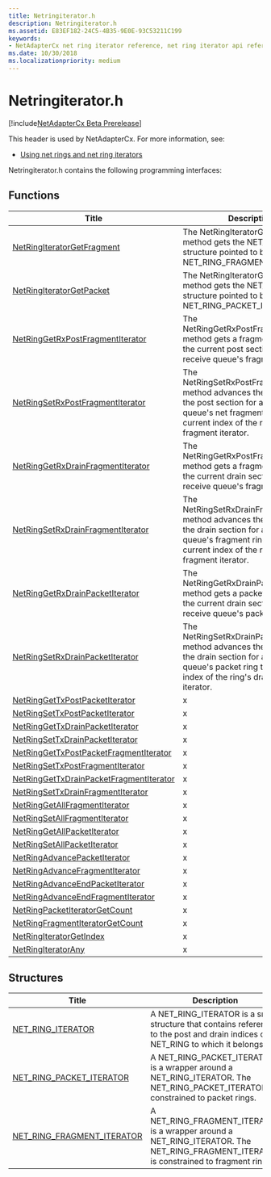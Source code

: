 ```yaml
---
title: Netringiterator.h
description: Netringiterator.h
ms.assetid: E83EF182-24C5-4B35-9E0E-93C53211C199
keywords:
- NetAdapterCx net ring iterator reference, net ring iterator api reference, netringiterator.h
ms.date: 10/30/2018
ms.localizationpriority: medium
---
```


# Netringiterator.h

[!include[NetAdapterCx Beta Prerelease](../netcx-beta-prerelease.md)]

This header is used by NetAdapterCx. For more information, see:

- [Using net rings and net ring iterators](using-net-rings-and-net-ring-iterators.md)

Netringiterator.h contains the following programming interfaces:

## Functions

| Title | Description |
| --- | --- |
| [NetRingIteratorGetFragment](netringiteratorgetfragment.md) | The NetRingIteratorGetFragment method gets the NET_FRAGMENT structure pointed to by a NET_RING_FRAGMENT_ITERATOR. |
| [NetRingIteratorGetPacket](netringiteratorgetpacket.md) | The NetRingIteratorGetPacket method gets the NET_PACKET structure pointed to by a NET_RING_PACKET_ITERATOR. |
| [NetRingGetRxPostFragmentIterator](netringgetrxpostfragmentiterator.md) | The NetRingGetRxPostFragmentIterator method gets a fragment iterator for the current post section of a receive queue's fragment ring. |
| [NetRingSetRxPostFragmentIterator](netringsetrxpostfragmentiterator.md) | The NetRingSetRxPostFragmentIterator method advances the beginning of the post section for a receive queue's net fragment ring to the current index of the ring's post fragment iterator. |
| [NetRingGetRxDrainFragmentIterator](netringgetrxdrainfragmentiterator.md) | The NetRingGetRxPostFragmentIterator method gets a fragment iterator for the current drain section of a receive queue's fragment ring. |
| [NetRingSetRxDrainFragmentIterator](netringsetrxdrainfragmentiterator.md) | The NetRingSetRxDrainFragmentIterator method advances the beginning of the drain section for a receive queue's fragment ring to the current index of the ring's drain fragment iterator. |
| [NetRingGetRxDrainPacketIterator](netringgetrxdrainpacketiterator.md) | The NetRingGetRxDrainPacketIterator method gets a packet iterator for the current drain section of a receive queue's packet ring. |
| [NetRingSetRxDrainPacketIterator](netringsetrxdrainpacketiterator.md) | The NetRingSetRxDrainPacketIterator method advances the beginning of the drain section for a receive queue's packet ring to the current index of the ring's drain packet iterator. |
| [NetRingGetTxPostPacketIterator](netringgettxpostpacketiterator.md) | x |
| [NetRingSetTxPostPacketIterator](netringsettxpostpacketiterator.md) | x |
| [NetRingGetTxDrainPacketIterator](netringgettxdrainpacketiterator.md) | x |
| [NetRingSetTxDrainPacketIterator](netringsettxdrainpacketiterator.md) | x |
| [NetRingGetTxPostPacketFragmentIterator](netringgettxpostpacketfragmentiterator.md) | x |
| [NetRingSetTxPostFragmentIterator](netringsettxpostfragmentiterator.md) | x |
| [NetRingGetTxDrainPacketFragmentIterator](netringgettxdrainpacketfragmentiterator.md) | x |
| [NetRingSetTxDrainFragmentIterator](netringsettxdrainfragmentiterator.md) | x |
| [NetRingGetAllFragmentIterator](netringgetallfragmentiterator.md) | x |
| [NetRingSetAllFragmentIterator](netringsetallfragmentiterator.md) | x |
| [NetRingGetAllPacketIterator](netringgetallpacketiterator.md) | x |
| [NetRingSetAllPacketIterator](netringsetallpacketiterator.md) | x |
| [NetRingAdvancePacketIterator](netringadvancepacketiterator.md) | x |
| [NetRingAdvanceFragmentIterator](netringadvancefragmentiterator.md) | x |
| [NetRingAdvanceEndPacketIterator](netringadvanceendpacketiterator.md) | x |
| [NetRingAdvanceEndFragmentIterator](netringadvanceendfragmentiterator.md) | x |
| [NetRingPacketIteratorGetCount](netringpacketiteratorgetcount.md) | x |
| [NetRingFragmentIteratorGetCount](netringfragmentiteratorgetcount.md) | x |
| [NetRingIteratorGetIndex](netringiteratorgetindex.md) | x |
| [NetRingIteratorAny](netringiteratorany.md) | x |

## Structures

| Title | Description |
| --- | --- |
| [NET_RING_ITERATOR](net-ring-iterator.md) | A NET_RING_ITERATOR is a small structure that contains references to the post and drain indices of a NET_RING to which it belongs. |
| [NET_RING_PACKET_ITERATOR](net-ring-packet-iterator.md) | A NET_RING_PACKET_ITERATOR is a wrapper around a NET_RING_ITERATOR. The NET_RING_PACKET_ITERATOR is constrained to packet rings. |
| [NET_RING_FRAGMENT_ITERATOR](net-ring-fragment-iterator.md) | A NET_RING_FRAGMENT_ITERATOR is a wrapper around a NET_RING_ITERATOR. The NET_RING_FRAGMENT_ITERATOR is constrained to fragment rings. |